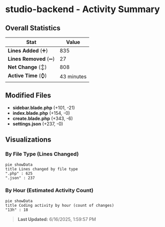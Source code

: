 # studio-backend - Activity Summary 

## Overall Statistics

| Stat                   | Value                                                             |
| ---------------------- | ----------------------------------------------------------------- |
| **Lines Added** (➕)   | 835                                          |
| **Lines Removed** (➖) | 27                                        |
| **Net Change** (↕)    | 808                |
| **Active Time** (⌚)   | 43 minutes |


## Modified Files
- **sidebar.blade.php** (+101, -21)
- **index.blade.php** (+154, -0)
- **create.blade.php** (+343, -6)
- **settings.json** (+237, -0)

## Visualizations

### By File Type (Lines Changed)

```mermaid
pie showData
title Lines changed by file type
".php" : 625
".json" : 237
```

### By Hour (Estimated Activity Count)

```mermaid
pie showData
title Coding activity by hour (count of changes)
"13h" : 18
```


> **Last Updated:** 6/16/2025, 1:59:57 PM